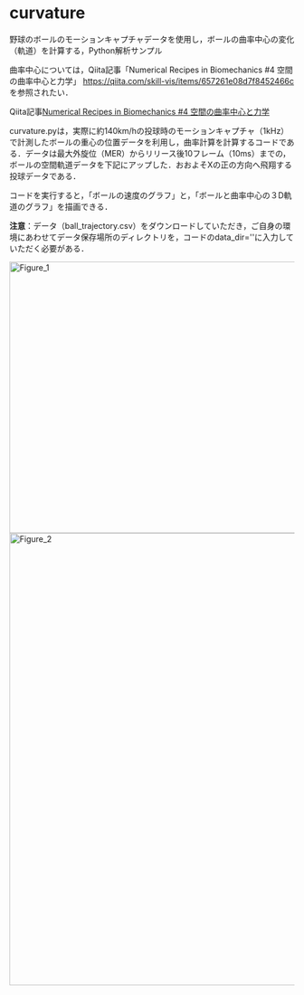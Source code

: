 # curvature
野球のボールのモーションキャプチャデータを使用し，ボールの曲率中心の変化（軌道）を計算する，Python解析サンプル

曲率中心については，Qiita記事「Numerical Recipes in Biomechanics #4 空間の曲率中心と力学」
https://qiita.com/skill-vis/items/657261e08d7f8452466c
を参照されたい．

Qiita記事[Numerical Recipes in Biomechanics #4 空間の曲率中心と力学](https://qiita.com/skill-vis/items/657261e08d7f8452466c)


curvature.pyは，実際に約140km/hの投球時のモーションキャプチャ（1kHz）で計測したボールの重心の位置データを利用し，曲率計算を計算するコードである．データは最大外旋位（MER）からリリース後10フレーム（10ms）までの，ボールの空間軌道データを下記にアップした．おおよそXの正の方向へ飛翔する投球データである．

コードを実行すると，「ボールの速度のグラフ」と，「ボールと曲率中心の３D軌道のグラフ」を描画できる．

**注意**：データ（ball_trajectory.csv）をダウンロードしていただき，ご自身の環境にあわせてデータ保存場所のディレクトリを，コードのdata_dir=''に入力していただく必要がある．

<img width="640" height="480" alt="Figure_1" src="https://github.com/user-attachments/assets/431ef70a-9b00-46f2-8235-0358837dee1c" />

<img width="1000" height="800" alt="Figure_2" src="https://github.com/user-attachments/assets/eb79680f-7018-4deb-8f87-b614c9e5ec44" />
